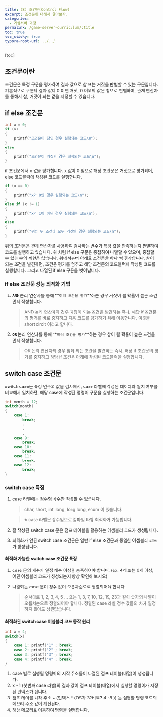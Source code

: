 ```yaml
---
title: (8) 조건문(Control Flow)
excerpt: 조건문에 대해서 알아보자.
categories: 
  - 게임서버 과정
permalink: /game-server-curriculum/:title
toc: true
toc_sticky: true
typora-root-url: ../../
---
```


[toc]

## 조건문이란

조건문은 특정 구문을 평가하여 결과 값으로 참 또는 거짓을 판별할 수 있는 구문입니다.
기본적으로 구분의 결과 값이 0 이면 거짓, 0 이외의 값은 참으로 판별하며, 관계 연산자를 통해서 참, 거짓이 되는 값을 지정할 수 있습니다.

## if else 조건문

~~~cpp
int x = 0;
if (x)
{
    printf("조건문이 참인 경우 실행되는 코드\n");
}
else 
{
    printf("조건문이 거짓인 경우 실행되는 코드\n");
}
~~~

if 조건문에서 x 값을 평가합니다. x 값이 0 임으로 해당 조건문은 거짓으로 평가되어, else 코드블럭에 작성된 코드를 실행합니다.

~~~cpp
if (x == 0)
{
    printf("x가 0인 경우 실행되는 코드\n");
}
else if (x != 1)
{
    printf("x가 1이 아닌 경우 실행되는 코드\n");
}
else
{
    printf("위의 두 조건이 모두 거짓인 경우 실행되는 코드\n");
}
~~~

위의 조건문은 관계 연산자를 사용하여 검사하는 변수가 특정 값을 만족하는지 판별하여 코드를 실행하고 있습니다. 위 처럼 if else 구문은 중첩하여 나열할 수 있으며, 중첩할 수 있는 수의 제한은 없습니다. 위에서부터 아래로 조건문을 하나 씩 평가합니다. 참이 되는 조건을 발견하면, 조건문 평가를 멈추고 해당 조건문의 코드블럭에 작성된 코드를 실행합니다. 그리고 나열된 if else 구문을 벗어납니다.

### if else 조건문 성능 최적화 기법

1. **`AND`** 논리 연산자를 통해 **`여러 조건을 평가`**하는 경우
   거짓이 될 확률이 높은 조건 먼저 작성합니다. 

   > AND 논리 연산자의 경우 거짓이 되는 조건을 발견하는 즉시, 해당 if 조건문의 평가를 바로 중지하고 다음 코드를 평가하기 위해 이동합니다. 이것을 short circit 이라고 합니다.

2. **`OR`** 논리 연산자를 통해 **`여러 조건을 평가`**하는 경우
   참이 될 확률이 높은 조건을 먼저 작성합니다.

   > OR 논리 연산자의 경우 참이 되는 조건을 발견하는 즉시, 해당 if 조건문의 평가를 중지하고 해당 if 조건문 아래에 작성된 코드블럭을 실행합니다.

## switch case 조건문

switch case는 특정 변수의 값을 검사해서, case 라벨에 작성된 데이터와 일치 여부를 비교해서 일치하면, 해당 case에 작성된 명령어 구문을 실행하는 조건문입니다.

~~~cpp
int month = 12;
switch(month)
{
    case 1:
        break;
        .
		.
        .
    case 9:
        break;
    case 10:
        break;
    case 11:
        break;
    case 12:
        break;
}
~~~

### switch case 특징

1. case 라벨에는 정수형 상수만 작성할 수 있습니다.
   > char, short, int, long, long long, enum 이 있습니다.

   > ※ case 라벨은 상수임으로 컴파일 타임 최적화가 가능합니다.

2. 잘 작성된 switch case 문은 점프 테이블을 활용하는 어셈블리 코드가 생성됩니다.

3. 최적화가 안된 switch case 조건문은 일반 if else 조건문과 동일한 어셈블리 코드가 생성됩니다.

#### 최적화 가능한 switch case 조건문 특징

1. case 문의 개수가 일정 개수 이상을 충족하여야 합니다.
   (ex. 4개 또는 6개 이상, 어떤 어셈블리 코드가 생성되는지 항상 확인해 보시오)

2. 나열되는 case 문이 정수 값이 오름차순으로 정렬되어야 합니다.

   > 순서대로 1, 2, 3, 4, 5 ... 또는 1, 3, 7, 10, 12, 19, 23과 같이 숫자의 나열이 오름차순으로 정렬되어야 합니다.
   > 정렬된 case 라벨 정수 값들의 차가 일정하지 않아도 상관없습니다.

#### 최적화된 switch case 어셈블리 코드 동작 원리

~~~cpp
int x = 4;
switch(x)
{
    case 1: printf("1"); break;
    case 2: printf("2"); break;
    case 3: printf("3"); break;
    case 4: printf("4"); break;
}
~~~

1. case 별로 실행될 명령어의 시작 주소들이 나열된 점프 테이블(배열)이 생성됩니다.
2. x - 1 (첫번째 case 라벨)의 결과 값이 점프 테이블(배열)에서 실행할 명령어가 저장된 인덱스가 됩니다.
3. 점프 테이블 시작 주소 + (인덱스 * (OS가 32비트? 4 : 8 )) 는 실행할 명령 코드의 메모리 주소 값이 계산된다.
4. 해당 메모리로 이동하여 명령을 실행합니다.



